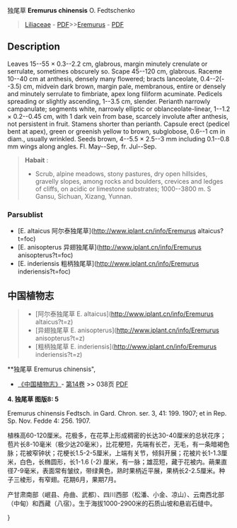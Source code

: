 独尾草 **Eremurus chinensis** O. Fedtschenko

> [Liliaceae](http://www.iplant.cn/info/Liliaceae?t=foc) - [PDF](http://www.iplant.cn/foc/pdf/Liliaceae.pdf)>>[Eremurus](http://www.iplant.cn/info/Eremurus?t=foc) - [PDF](http://www.iplant.cn/foc/pdf/Eremurus.pdf)

## Description

Leaves 15--55 × 0.3--2.2 cm, glabrous, margin minutely crenulate or serrulate, sometimes obscurely so. Scape 45--120 cm, glabrous. Raceme 10--40 cm at anthesis, densely many flowered; bracts lanceolate, 0.4--2(--3.5) cm, midvein dark brown, margin pale, membranous, entire or densely and minutely serrulate to fimbriate, apex long filiform acuminate. Pedicels spreading or slightly ascending, 1--3.5 cm, slender. Perianth narrowly campanulate; segments white, narrowly elliptic or oblanceolate-linear, 1--1.2 × 0.2--0.45 cm, with 1 dark vein from base, scarcely involute after anthesis, not persistent in fruit. Stamens shorter than perianth. Capsule erect (pedicel bent at apex), green or greenish yellow to brown, subglobose, 0.6--1 cm in diam., usually wrinkled. Seeds brown, 4--5.5 × 2.5--3 mm including 0.1--0.8 mm wings along angles. Fl. May--Sep, fr. Jul--Sep.


> **Habait** : 
>* Scrub, alpine meadows, stony pastures, dry open hillsides, gravelly slopes, among rocks and boulders, crevices and ledges of cliffs, on acidic or limestone substrates; 1000--3800 m. S Gansu, Sichuan, Xizang, Yunnan.



### Parsublist

* [E.  altaicus  阿尔泰独尾草](http://www.iplant.cn/info/Eremurus altaicus?t=foc)
* [E.  anisopterus  异翅独尾草](http://www.iplant.cn/info/Eremurus anisopterus?t=foc)
* [E.  inderiensis  粗柄独尾草](http://www.iplant.cn/info/Eremurus inderiensis?t=foc)

## 中国植物志

> * [阿尔泰独尾草  E.  altaicus](http://www.iplant.cn/info/Eremurus altaicus?t=z)
> * [异翅独尾草  E.  anisopterus](http://www.iplant.cn/info/Eremurus anisopterus?t=z)
> * [粗柄独尾草  E.  inderiensis](http://www.iplant.cn/info/Eremurus inderiensis?t=z)


**独尾草 Eremurus chinensis",



* [《中国植物志》](http://www.iplant.cn/frps)- [第14卷](http://www.iplant.cn/frps/vol/14) >> 038页 [PDF](http://www.iplant.cn/frps/pdf/14/038a.pdf)


**4. 独尾草 图版8: 5**

Eremurus chinensis Fedtsch. in Gard. Chron. ser. 3, 41: 199. 1907; et in Rep. Sp. Nov. Fedde 4: 256. 1907.

植株高60-120厘米。花极多，在花葶上形成稠密的长达30-40厘米的总状花序；苞片长8-10毫米（极少达20毫米），比花梗短，先端有长芒，无毛，有一条暗褐色脉；花被窄钟状；花梗长1.5-2-5厘米，上端有关节，倾斜开展；花被片长1-1.3厘米，白色，长椭圆形，长1-1.6 (-2) 厘米，有一脉；雄蕊短，藏于花被内。蒴果直径7-9毫米，表面常有皱纹，带绿黄色，熟时果柄近平展，果柄长2-2.5厘米。种子三棱形，有窄翅。花期6月，果期7月。

产甘肃南部（岷县、舟曲、武都）、四川西部（松潘、小金、凉山）、云南西北部（中甸）和西藏（八宿）。生于海拔1000-2900米的石质山坡和悬岩石缝中。



}